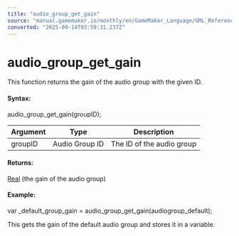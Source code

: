 ```yaml
---
title: "audio_group_get_gain"
source: "manual.gamemaker.io/monthly/en/GameMaker_Language/GML_Reference/Asset_Management/Audio/Audio_Groups/audio_group_get_gain.htm"
converted: "2025-09-14T03:59:31.237Z"
---
```


# audio\_group\_get\_gain

This function returns the gain of the audio group with the given ID.

#### Syntax:

audio\_group\_get\_gain(groupID);

| Argument | Type | Description |
| --- | --- | --- |
| groupID | Audio Group ID | The ID of the audio group |

#### Returns:

[Real](../../../../GML_Overview/Data_Types.md) (the gain of the audio group)

#### Example:

var \_default\_group\_gain = audio\_group\_get\_gain(audiogroup\_default);

This gets the gain of the default audio group and stores it in a variable.